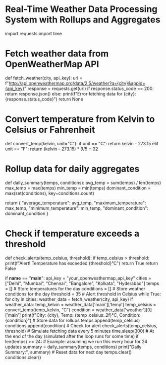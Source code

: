 # Real-Time Weather Data Processing System with Rollups and Aggregates

import requests
import time

# Fetch weather data from OpenWeatherMap API
def fetch_weather(city, api_key):
    url = f"http://api.openweathermap.org/data/2.5/weather?q={city}&appid={api_key}"
    response = requests.get(url)
    if response.status_code == 200:
        return response.json()
    else:
        print(f"Error fetching data for {city}: {response.status_code}")
        return None

# Convert temperature from Kelvin to Celsius or Fahrenheit
def convert_temp(kelvin, unit="C"):
    if unit == "C":
        return kelvin - 273.15
    elif unit == "F":
        return (kelvin - 273.15) * 9/5 + 32

# Rollup data for daily aggregates
def daily_summary(temps, conditions):
    avg_temp = sum(temps) / len(temps)
    max_temp = max(temps)
    min_temp = min(temps)
    dominant_condition = max(set(conditions), key=conditions.count)
    
return {
        "average_temperature": avg_temp,
        "maximum_temperature": max_temp,
        "minimum_temperature": min_temp,
        "dominant_condition": dominant_condition
    }

# Check if temperature exceeds a threshold
def check_alerts(temp_celsius, threshold):
    if temp_celsius > threshold:
        print(f"Alert! Temperature has exceeded {threshold}°C")
        return True
    return False

if __name__ == "__main__":
    api_key = "your_openweathermap_api_key"
    cities = ["Delhi", "Mumbai", "Chennai", "Bangalore", "Kolkata", "Hyderabad"]
    temps = []  # Store temperatures for the day
    conditions = []  # Store weather conditions for the day
    threshold = 35  # Alert threshold in Celsius
     while True:
        for city in cities:
            weather_data = fetch_weather(city, api_key)
            if weather_data:
                temp_kelvin = weather_data['main']['temp']
                temp_celsius = convert_temp(temp_kelvin, "C")
                condition = weather_data['weather'][0]['main']
                 print(f"City: {city}, Temp: {temp_celsius:.2f}°C, Condition: {condition}")
       # Store data for rollups
                temps.append(temp_celsius)
                conditions.append(condition)
                # Check for alert
                check_alerts(temp_celsius, threshold)
        # Simulate fetching data every 5 minutes
        time.sleep(300)
        # At the end of the day (simulated after the loop runs for some time)
        if len(temps) >= 24:  # Example: assuming we run this every hour for 24 updates
            summary = daily_summary(temps, conditions)
            print("Daily Summary:", summary)
        # Reset data for next day
            temps.clear()
            conditions.clear()
